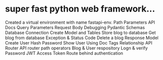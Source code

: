 # super fast python web framework...
Created a virtual environment with name fastapi-env.
Path Parameters
API Docs
Query Parameters
Request Body
Debugging
Pydantic Schemas
Database Connection
Create Model and Tables
Store blog to database
Get blog from database
Exception & Status Code
Delete a blog
Response Model
Create User
Hash Password
Show User
Using Doc Tags
Relationship
API Router
API router path operators
Blog & User respository
Logn & verify Password
JWT Access Token
Route behind authentication
